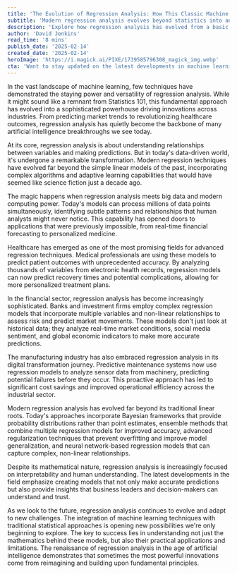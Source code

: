 ```yaml
---
title: 'The Evolution of Regression Analysis: How This Classic Machine Learning Technique Is Reshaping Our Future'
subtitle: 'Modern regression analysis evolves beyond statistics into an AI powerhouse'
description: 'Explore how regression analysis has evolved from a basic statistical tool into a sophisticated machine learning technique driving innovation across industries. Learn about its modern applications in healthcare, finance, and manufacturing, and discover how it\'s shaping our AI-driven future.'
author: 'David Jenkins'
read_time: '8 mins'
publish_date: '2025-02-14'
created_date: '2025-02-14'
heroImage: 'https://i.magick.ai/PIXE/1739585796308_magick_img.webp'
cta: 'Want to stay updated on the latest developments in machine learning and data science? Follow us on LinkedIn for exclusive insights and expert analysis on emerging trends in regression analysis and AI technology.'
---
```


In the vast landscape of machine learning, few techniques have demonstrated the staying power and versatility of regression analysis. While it might sound like a remnant from Statistics 101, this fundamental approach has evolved into a sophisticated powerhouse driving innovations across industries. From predicting market trends to revolutionizing healthcare outcomes, regression analysis has quietly become the backbone of many artificial intelligence breakthroughs we see today.

At its core, regression analysis is about understanding relationships between variables and making predictions. But in today's data-driven world, it's undergone a remarkable transformation. Modern regression techniques have evolved far beyond the simple linear models of the past, incorporating complex algorithms and adaptive learning capabilities that would have seemed like science fiction just a decade ago.

The magic happens when regression analysis meets big data and modern computing power. Today's models can process millions of data points simultaneously, identifying subtle patterns and relationships that human analysts might never notice. This capability has opened doors to applications that were previously impossible, from real-time financial forecasting to personalized medicine.

Healthcare has emerged as one of the most promising fields for advanced regression techniques. Medical professionals are using these models to predict patient outcomes with unprecedented accuracy. By analyzing thousands of variables from electronic health records, regression models can now predict recovery times and potential complications, allowing for more personalized treatment plans.

In the financial sector, regression analysis has become increasingly sophisticated. Banks and investment firms employ complex regression models that incorporate multiple variables and non-linear relationships to assess risk and predict market movements. These models don't just look at historical data; they analyze real-time market conditions, social media sentiment, and global economic indicators to make more accurate predictions.

The manufacturing industry has also embraced regression analysis in its digital transformation journey. Predictive maintenance systems now use regression models to analyze sensor data from machinery, predicting potential failures before they occur. This proactive approach has led to significant cost savings and improved operational efficiency across the industrial sector.

Modern regression analysis has evolved far beyond its traditional linear roots. Today's approaches incorporate Bayesian frameworks that provide probability distributions rather than point estimates, ensemble methods that combine multiple regression models for improved accuracy, advanced regularization techniques that prevent overfitting and improve model generalization, and neural network-based regression models that can capture complex, non-linear relationships.

Despite its mathematical nature, regression analysis is increasingly focused on interpretability and human understanding. The latest developments in the field emphasize creating models that not only make accurate predictions but also provide insights that business leaders and decision-makers can understand and trust.

As we look to the future, regression analysis continues to evolve and adapt to new challenges. The integration of machine learning techniques with traditional statistical approaches is opening new possibilities we're only beginning to explore. The key to success lies in understanding not just the mathematics behind these models, but also their practical applications and limitations. The renaissance of regression analysis in the age of artificial intelligence demonstrates that sometimes the most powerful innovations come from reimagining and building upon fundamental principles.